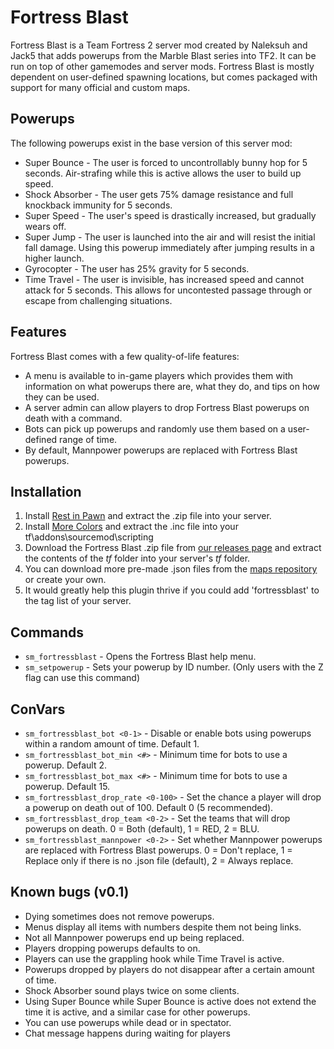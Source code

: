 Fortress Blast
==============

Fortress Blast is a Team Fortress 2 server mod created by Naleksuh and Jack5 that adds powerups from the Marble Blast series into TF2. It can be run on top of other gamemodes and server mods. Fortress Blast is mostly dependent on user-defined spawning locations, but comes packaged with support for many official and custom maps.


Powerups
--------

The following powerups exist in the base version of this server mod:

- Super Bounce - The user is forced to uncontrollably bunny hop for 5 seconds. Air-strafing while this is active allows the user to build up speed.
- Shock Absorber - The user gets 75% damage resistance and full knockback immunity for 5 seconds.
- Super Speed - The user's speed is drastically increased, but gradually wears off.
- Super Jump - The user is launched into the air and will resist the initial fall damage. Using this powerup immediately after jumping results in a higher launch.
- Gyrocopter - The user has 25% gravity for 5 seconds.
- Time Travel - The user is invisible, has increased speed and cannot attack for 5 seconds. This allows for uncontested passage through or escape from challenging situations.

Features
--------

Fortress Blast comes with a few quality-of-life features:

- A menu is available to in-game players which provides them with information on what powerups there are, what they do, and tips on how they can be used.
- A server admin can allow players to drop Fortress Blast powerups on death with a command.
- Bots can pick up powerups and randomly use them based on a user-defined range of time.
- By default, Mannpower powerups are replaced with Fortress Blast powerups.

Installation
------------

1) Install [Rest in Pawn](https://github.com/ErikMinekus/sm-ripext/releases/tag/1.0.6) and extract the .zip file into your server.
2) Install [More Colors](https://forums.alliedmods.net/showthread.php?t=185016) and extract the .inc file into your tf\addons\sourcemod\scripting
2) Download the Fortress Blast .zip file from [our releases page](https://github.com/Fortress-Blast/Fortress-Blast/releases) and extract the contents of the *tf* folder into your server's *tf* folder.
3) You can download more pre-made .json files from the [maps repository](https://github.com/Fortress-Blast/Fortress-Blast-Maps) or create your own.
4) It would greatly help this plugin thrive if you could add 'fortressblast' to the tag list of your server.

Commands
--------

- `sm_fortressblast` - Opens the Fortress Blast help menu.
- `sm_setpowerup` - Sets your powerup by ID number. (Only users with the Z flag can use this command)
## ConVars
- `sm_fortressblast_bot <0-1>` - Disable or enable bots using powerups within a random amount of time. Default 1.
- `sm_fortressblast_bot_min <#>` - Minimum time for bots to use a powerup. Default 2.
- `sm_fortressblast_bot_max <#>` - Minimum time for bots to use a powerup. Default 15.
- `sm_fortressblast_drop_rate <0-100>` - Set the chance a player will drop a powerup on death out of 100. Default 0 (5 recommended).
- `sm_fortressblast_drop_team <0-2>` - Set the teams that will drop powerups on death. 0 = Both (default), 1 = RED, 2 = BLU.
- `sm_fortressblast_mannpower <0-2>` - Set whether Mannpower powerups are replaced with Fortress Blast powerups. 0 = Don't replace, 1 = Replace only if there is no .json file (default), 2 = Always replace.

Known bugs (v0.1)
-----------------

- Dying sometimes does not remove powerups.
- Menus display all items with numbers despite them not being links.
- Not all Mannpower powerups end up being replaced.
- Players dropping powerups defaults to on.
- Players can use the grappling hook while Time Travel is active.
- Powerups dropped by players do not disappear after a certain amount of time.
- Shock Absorber sound plays twice on some clients.
- Using Super Bounce while Super Bounce is active does not extend the time it is active, and a similar case for other powerups.
- You can use powerups while dead or in spectator.
- Chat message happens during waiting for players
